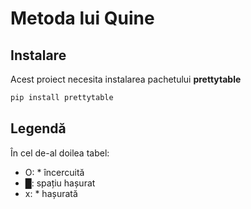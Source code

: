 # Metoda lui Quine

## Instalare

Acest proiect necesita instalarea pachetului **prettytable**

```bash
pip install prettytable
```

## Legendă

În cel de-al doilea tabel:
- O: * încercuită
- █: spațiu hașurat
- x: * hașurată

